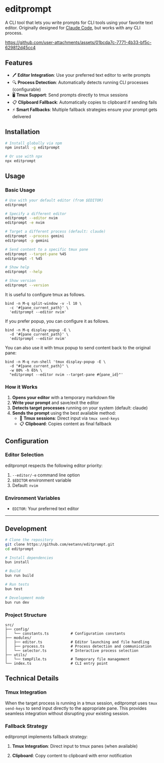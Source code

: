 # editprompt

A CLI tool that lets you write prompts for CLI tools using your favorite text editor. Originally designed for [Claude Code](https://docs.anthropic.com/en/docs/claude-code/overview), but works with any CLI process.

https://github.com/user-attachments/assets/01bcda7c-7771-4b33-bf5c-629812d45cc4

## Features

- 🖊️ **Editor Integration**: Use your preferred text editor to write prompts  
- 🔍 **Process Detection**: Automatically detects running CLI processes (configurable)
- 🖥️ **Tmux Support**: Send prompts directly to tmux sessions
- 📋 **Clipboard Fallback**: Automatically copies to clipboard if sending fails
- ⚡ **Smart Fallbacks**: Multiple fallback strategies ensure your prompt gets delivered

## Installation

```bash
# Install globally via npm
npm install -g editprompt

# Or use with npx
npx editprompt
```

## Usage

### Basic Usage

```bash
# Use with your default editor (from $EDITOR)
editprompt

# Specify a different editor
editprompt --editor nvim
editprompt -e nvim

# Target a different process (default: claude)
editprompt --process gemini
editprompt -p gemini

# Send content to a specific tmux pane
editprompt --target-pane %45
editprompt -t %45

# Show help
editprompt --help

# Show version
editprompt --version
```

It is useful to configure tmux as follows.

```tmux
bind -n M-q split-window -v -l 10 \
  -c '#{pane_current_path}' \
  'editprompt --editor nvim'
```

If you prefer popup, you can configure it as follows.
```tmux
bind -n M-q display-popup -E \
  -d '#{pane_current_path}' \
  'editprompt --editor nvim'
```

You can also use it with tmux popup to send content back to the original pane:
```tmux
bind -n M-q run-shell 'tmux display-popup -E \
  -d "#{pane_current_path}" \
  -w 80% -h 65% \
  "editprompt --editor nvim --target-pane #{pane_id}"'
```

### How it Works

1. **Opens your editor** with a temporary markdown file
2. **Write your prompt** and save/exit the editor  
3. **Detects target processes** running on your system (default: claude)
4. **Sends the prompt** using the best available method:
   - 🎯 **Tmux sessions**: Direct input via `tmux send-keys`
   - 📋 **Clipboard**: Copies content as final fallback


## Configuration

### Editor Selection

editprompt respects the following editor priority:

1. `--editor/-e` command line option
2. `$EDITOR` environment variable  
3. Default: `nvim`

### Environment Variables

- `EDITOR`: Your preferred text editor

---

## Development

```bash
# Clone the repository
git clone https://github.com/eetann/editprompt.git
cd editprompt

# Install dependencies
bun install

# Build
bun run build

# Run tests
bun test

# Development mode
bun run dev
```

### Project Structure

```
src/
├── config/
│   └── constants.ts          # Configuration constants
├── modules/
│   ├── editor.ts             # Editor launching and file handling
│   ├── process.ts            # Process detection and communication
│   └── selector.ts           # Interactive process selection
├── utils/
│   └── tempFile.ts           # Temporary file management
└── index.ts                  # CLI entry point
```

## Technical Details

### Tmux Integration

When the target process is running in a tmux session, editprompt uses `tmux send-keys` to send input directly to the appropriate pane. This provides seamless integration without disrupting your existing session.

### Fallback Strategy

editprompt implements fallback strategy:

1. **Tmux Integration**: Direct input to tmux panes (when available)
<!-- 2. **New Process**: Launch new Claude instance with piped input -->
2. **Clipboard**: Copy content to clipboard with error notification

